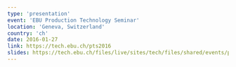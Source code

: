 ```yaml
---
type: 'presentation'
event: 'EBU Production Technology Seminar'
location: 'Geneva, Switzerland'
country: 'ch'
date: 2016-01-27
link: https://tech.ebu.ch/pts2016
slides: https://tech.ebu.ch/files/live/sites/tech/files/shared/events/production16/presentations/19_Chris%20Baume%20-%20Object-based%20audio%20production.pdf
---
```

